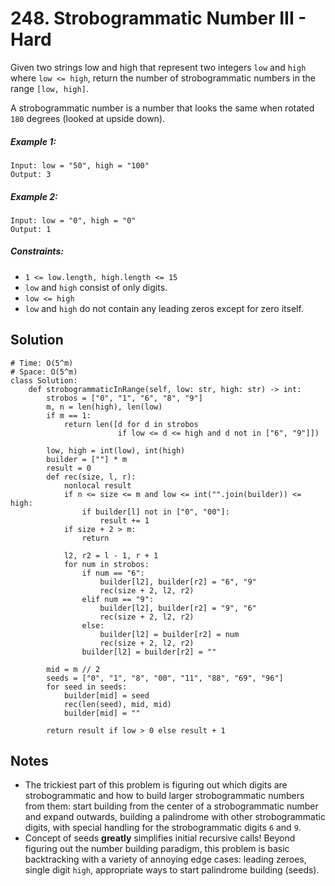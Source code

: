 # 248. Strobogrammatic Number III - Hard

Given two strings low and high that represent two integers `low` and `high` where `low <= high`, return the number of strobogrammatic numbers in the range `[low, high]`.

A strobogrammatic number is a number that looks the same when rotated `180` degrees (looked at upside down).

##### Example 1:

```
Input: low = "50", high = "100"
Output: 3
```

##### Example 2:

```
Input: low = "0", high = "0"
Output: 1
```

##### Constraints:

- `1 <= low.length, high.length <= 15`
- `low` and `high` consist of only digits.
- `low <= high`
- `low` and `high` do not contain any leading zeros except for zero itself.

## Solution

```
# Time: O(5^m)
# Space: O(5^m)
class Solution:
    def strobogrammaticInRange(self, low: str, high: str) -> int:
        strobos = ["0", "1", "6", "8", "9"]
        m, n = len(high), len(low)
        if m == 1:
            return len([d for d in strobos 
                        if low <= d <= high and d not in ["6", "9"]])

        low, high = int(low), int(high)
        builder = [""] * m
        result = 0
        def rec(size, l, r):
            nonlocal result
            if n <= size <= m and low <= int("".join(builder)) <= high:
                if builder[l] not in ["0", "00"]:
                    result += 1
            if size + 2 > m:
                return
            
            l2, r2 = l - 1, r + 1
            for num in strobos:
                if num == "6":
                    builder[l2], builder[r2] = "6", "9"
                    rec(size + 2, l2, r2)
                elif num == "9":
                    builder[l2], builder[r2] = "9", "6"
                    rec(size + 2, l2, r2)
                else:
                    builder[l2] = builder[r2] = num
                    rec(size + 2, l2, r2)
                builder[l2] = builder[r2] = ""
                
        mid = m // 2
        seeds = ["0", "1", "8", "00", "11", "88", "69", "96"]
        for seed in seeds:
            builder[mid] = seed
            rec(len(seed), mid, mid)
            builder[mid] = ""
        
        return result if low > 0 else result + 1
```

## Notes
- The trickiest part of this problem is figuring out which digits are strobogrammatic and how to build larger strobogrammatic numbers from them: start building from the center of a strobogrammatic number and expand outwards, building a palindrome with other strobogrammatic digits, with special handling for the strobogrammatic digits `6` and `9`.
- Concept of seeds __greatly__ simplifies initial recursive calls! Beyond figuring out the number building paradigm, this problem is basic backtracking with a variety of annoying edge cases: leading zeroes, single digit `high`, appropriate ways to start palindrome building (seeds).